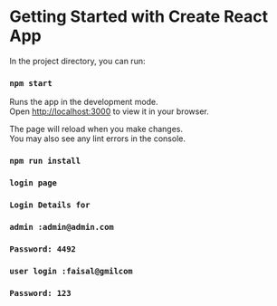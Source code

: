 # Getting Started with Create React App

In the project directory, you can run:

### `npm start`

Runs the app in the development mode.\
Open [http://localhost:3000](http://localhost:3000) to view it in your browser.

The page will reload when you make changes.\
You may also see any lint errors in the console.


### `npm run install`


### `login page`


### `Login Details for `
### `admin :admin@admin.com`
### `Password: 4492`
### `user login :faisal@gmilcom`
### `Password: 123`




